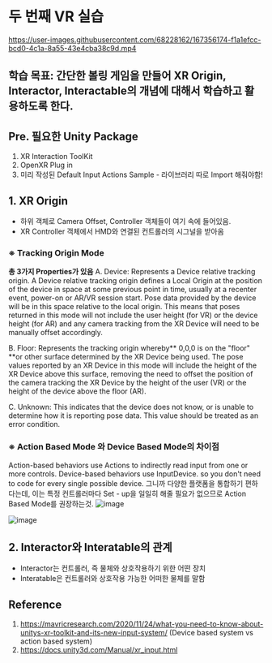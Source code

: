 # 두 번째 VR 실습

https://user-images.githubusercontent.com/68228162/167356174-f1a1efcc-bcd0-4c1a-8a55-43e4cba38c9d.mp4

## 학습 목표: 간단한 볼링 게임을 만들어 XR Origin, Interactor, Interactable의 개념에 대해서 학습하고 활용하도록 한다.

## Pre. 필요한 Unity Package
1. XR Interaction ToolKit
2. OpenXR Plug in
3. 미리 작성된 Default Input Actions Sample - 라이브러리 따로 Import 해줘야함!

## 1. XR Origin 
- 하위 객체로 Camera Offset, Controller 객체들이 여기 속에 들어있음.
- XR Controller 객체에서 HMD와 연결된 컨트롤러의 시그널을 받아옴 

### ※ Tracking Origin Mode
**총 3가지 Properties가 있음**
A. Device: Represents a Device relative tracking origin. A Device relative tracking origin defines a Local Origin at the position of the device in space at some previous point in time, usually at a recenter event, power-on or AR/VR session start. Pose data provided by the device will be in this space relative to the local origin. This means that poses returned in this mode will not include the user height (for VR) or the device height (for AR) and any camera tracking from the XR Device will need to be manually offset accordingly.

B. Floor: Represents the tracking origin whereby** 0,0,0 is on the "floor" **or other surface determined by the XR Device being used. The pose values reported by an XR Device in this mode will include the height of the XR Device above this surface, removing the need to offset the position of the camera tracking the XR Device by the height of the user (VR) or the height of the device above the floor (AR).

C. Unknown:  This indicates that the device does not know, or is unable to determine how it is reporting pose data. This value should be treated as an error condition.

### **※ Action Based Mode 와 Device Based Mode의 차이점** 
Action-based behaviors use Actions to indirectly read input from one or more controls. Device-based behaviors use InputDevice. so you don't need to code for every single possible device. 그니까 다양한 플랫폼을 통합하기 편하다는데, 이는 특정 컨트롤러마다 Set - up을 일일히 해줄 필요가 없으므로 Action Based Mode를 권장하는것. 
![image](https://user-images.githubusercontent.com/68228162/167357134-e6b199d8-6bab-44e4-9280-ef2343f29961.png)

![image](https://user-images.githubusercontent.com/68228162/167357140-aeb396c5-27c8-49a5-ba17-1bdaf3a0b455.png)


## 2. Interactor와 Interatable의 관계
- Interactor는 컨트롤러, 즉 물체와 상호작용하기 위한 어떤 장치
- Interatable은 컨트롤러와 상호작용 가능한 어떠한 물체를 말함 


## Reference 
1. https://mavricresearch.com/2020/11/24/what-you-need-to-know-about-unitys-xr-toolkit-and-its-new-input-system/  (Device based system vs action based system)
2. https://docs.unity3d.com/Manual/xr_input.html
